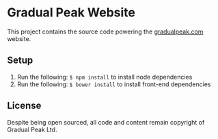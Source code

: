 # Gradual Peak Website

This project contains the source code powering the
[gradualpeak.com](http://gradualpeak.com) website.

## Setup

1. Run the following: `$ npm install` to install node dependencies
2. Run the following: `$ bower install` to install front-end dependencies

## License

Despite being open sourced, all code and content remain copyright of Gradual
Peak Ltd.
